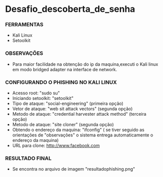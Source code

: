 # Desafio_descoberta_de_senha
 
### FERRAMENTAS 
- Kali Linux
- Setoolkit

### OBSERVAÇÕES
- Para maior facilidade na obtenção do ip da maquina,executi o Kali linux em modo bridged adapter na interface de network.

### CONFIGURANDO O PHISHING NO KALI LINUX 

- Acesso root: "sudo su"
- Iniciando setoolkit: "setoolkit"
- Tipo de ataque:   "social-engineering" (primeira opção)
- Vetor de ataque:  "web sit attack vectors" (segunda opção)
- Metodo de ataque: "credential harvester attack method" (terceira opção)
- Metodo de ataque: "site cloner" (segunda opção)
- Obtendo o endereço da maquina: "ifconfig" ( se tiver seguido as orientações de "observações" o sistema entrega automaticamente o endereço da maquina)
- URL para clone: http://www.facebook.com

### RESULTADO FINAL 
- Se encontra no arquivo de imagem "resultadophishing.png"
